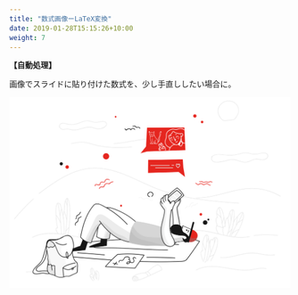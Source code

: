 ```yaml
---
title: "数式画像ーLaTeX変換"
date: 2019-01-28T15:15:26+10:00
weight: 7
---
```


**【自動処理】**

画像でスライドに貼り付けた数式を、少し手直ししたい場合に。

![Accounting Services](/images/illustrations/reading.svg)


